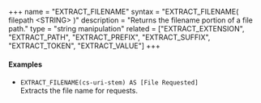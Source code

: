 +++
name = "EXTRACT_FILENAME"
syntax = "EXTRACT_FILENAME( filepath &lt;STRING&gt; )"
description = "Returns the filename portion of a file path."
type = "string manipulation"
related = ["EXTRACT_EXTENSION", "EXTRACT_PATH", "EXTRACT_PREFIX", "EXTRACT_SUFFIX", "EXTRACT_TOKEN", "EXTRACT_VALUE"]
+++

#### Examples
- `EXTRACT_FILENAME(cs-uri-stem) AS [File Requested]`  
  Extracts the file name for requests.
